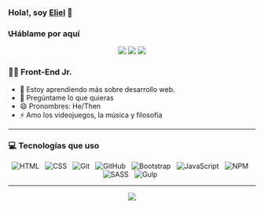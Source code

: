 ### Hola!, soy [Eliel][website] 👋

### 📞Háblame por aquí

<div align="center">

[![](https://img.shields.io/badge/Twitter-000?style=for-the-badge&logo=twitter)](https://twitter.com/ElielM92) [![](https://img.shields.io/badge/LinkedIn-000?style=for-the-badge&logo=linkedin&logoColor=0077B5)](https://www.linkedin.com/in/eliel-m/) [![](https://img.shields.io/badge/Email-000?style=for-the-badge&logo=gmail)](mailto:elielm291@gmail.com)

</div>

### 👨‍💻 Front-End Jr.

- 🌱 Estoy aprendiendo más sobre desarrollo web.
- 💬 Pregúntame lo que quieras
- 😄 Pronombres: He/Then
- ⚡ Amo los videojuegos, la música y filosofía

---

### 💻 Tecnologías que uso

<div align="center">
<img src="https://img.shields.io/badge/HTML5-E34F26?style=for-the-badge&logo=html5&logoColor=white" alt="HTML" />&nbsp;&nbsp;
<img src="https://img.shields.io/badge/CSS3-1572B6?style=for-the-badge&logo=css3&logoColor=white" alt="CSS" />&nbsp;&nbsp;
<img src="https://img.shields.io/badge/Git-F05032?style=for-the-badge&logo=git&logoColor=white" alt="Git" />&nbsp;&nbsp;
<img src="https://img.shields.io/badge/github%20-%23000.svg?&style=for-the-badge&logo=github&logoColor=white" alt="GitHub" />&nbsp;&nbsp;
<img src="https://img.shields.io/badge/Bootstrap-563D7C?style=for-the-badge&logo=bootstrap&logoColor=white" alt="Bootstrap"/>&nbsp;&nbsp;
<img src="https://img.shields.io/badge/JavaScript-323330?style=for-the-badge&logo=javascript&logoColor=F7DF1E" alt="JavaScript" />&nbsp;&nbsp;
<img src="https://img.shields.io/badge/npm-CB3837?style=for-the-badge&logo=npm&logoColor=white" alt="NPM">&nbsp;&nbsp;
<img src="https://img.shields.io/badge/Sass-CC6699?style=for-the-badge&logo=sass&logoColor=white" alt="SASS" />&nbsp;&nbsp;
<img src="https://img.shields.io/badge/Gulp-CF4647?style=for-the-badge&logo=gulp&logoColor=white" alt="Gulp" />&nbsp;&nbsp;
</div>

---

<div align="center">
<img  src="https://github-readme-stats.vercel.app/api/top-langs/?username=ElielM9&layout=compact&langs_count=7&theme=dark">
</div>

<!-- LINKS -->

[website]: https://elielmedina.netlify.app/

